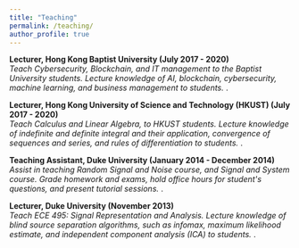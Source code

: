 ```yaml
---
title: "Teaching"
permalink: /teaching/
author_profile: true
---
```


<be>

<b> Lecturer, Hong Kong Baptist University (July 2017 - 2020) </b>  <br> 
<i> Teach Cybersecurity, Blockchain, and IT management to the Baptist University students. Lecture knowledge of AI, blockchain, cybersecurity, machine learning, and business management to students. </i>.

<b> Lecturer, Hong Kong University of Science and Technology (HKUST) (July 2017 - 2020) </b>  <br> 
<i> Teach Calculus and Linear Algebra, to HKUST students. Lecture knowledge of indefinite and definite integral and their application, convergence of sequences and series, and rules of differentiation to students. </i>.

<b> Teaching Assistant, Duke University (January 2014 - December 2014) </b>  <br> 
<i> Assist in teaching Random Signal and Noise course, and Signal and System course. Grade homework and exams, hold office hours for student's questions, and present tutorial sessions.  </i>.

<b> Lecturer, Duke University (November 2013)  </b>  <br> 
<i> Teach ECE 495: Signal Representation and Analysis. Lecture knowledge of blind source separation algorithms, such as infomax, maximum likelihood estimate, and independent component analysis (ICA) to students. </i>.
